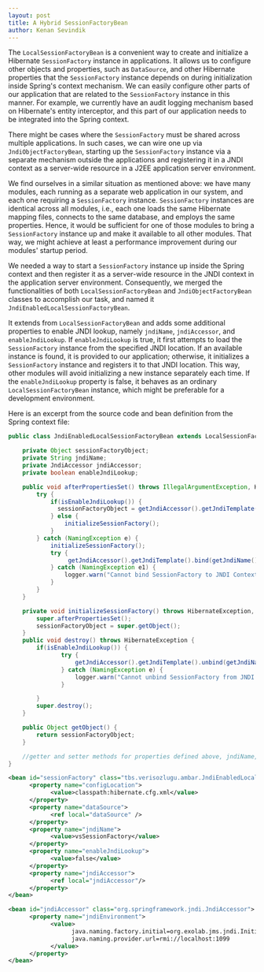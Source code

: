 ```yaml
---
layout: post
title: A Hybrid SessionFactoryBean
author: Kenan Sevindik
---
```

The `LocalSessionFactoryBean` is a convenient way to create and initialize a Hibernate `SessionFactory` instance in 
applications. It allows us to configure other objects and properties, such as `DataSource`, and other Hibernate properties 
that the `SessionFactory` instance depends on during initialization inside Spring's context mechanism. We can easily 
configure other parts of our application that are related to the `SessionFactory` instance in this manner. For example, 
we currently have an audit logging mechanism based on Hibernate's entity interceptor, and this part of our application 
needs to be integrated into the Spring context.

There might be cases where the `SessionFactory` must be shared across multiple applications. In such cases, we can wire 
one up via `JndiObjectFactoryBean`, starting up the `SessionFactory` instance via a separate mechanism outside the 
applications and registering it in a JNDI context as a server-wide resource in a J2EE application server environment.

We find ourselves in a similar situation as mentioned above: we have many modules, each running as a separate web 
application in our system, and each one requiring a `SessionFactory` instance. `SessionFactory` instances are identical 
across all modules, i.e., each one loads the same Hibernate mapping files, connects to the same database, and employs the 
same properties. Hence, it would be sufficient for one of those modules to bring a `SessionFactory` instance up and make 
it available to all other modules. That way, we might achieve at least a performance improvement during our modules' 
startup period.

We needed a way to start a `SessionFactory` instance up inside the Spring context and then register it as a server-wide 
resource in the JNDI context in the application server environment. Consequently, we merged the functionalities of both 
`LocalSessionFactoryBean` and `JndiObjectFactoryBean` classes to accomplish our task, and named it 
`JndiEnabledLocalSessionFactoryBean`.

It extends from `LocalSessionFactoryBean` and adds some additional properties to enable JNDI lookup, namely `jndiName`, 
`jndiAccessor`, and `enableJndiLookup`. If `enableJndiLookup` is true, it first attempts to load the `SessionFactory` 
instance from the specified JNDI location. If an available instance is found, it is provided to our application; otherwise, 
it initializes a `SessionFactory` instance and registers it to that JNDI location. This way, other modules will avoid 
initializing a new instance separately each time. If the `enableJndiLookup` property is false, it behaves as an ordinary 
`LocalSessionFactoryBean` instance, which might be preferable for a development environment.

Here is an excerpt from the source code and bean definition from the Spring context file:

```java
public class JndiEnabledLocalSessionFactoryBean extends LocalSessionFactoryBean {

    private Object sessionFactoryObject;
    private String jndiName;
    private JndiAccessor jndiAccessor;
    private boolean enableJndiLookup;

    public void afterPropertiesSet() throws IllegalArgumentException, HibernateException, IOException {
        try {
            if(isEnableJndiLookup()) {
              sessionFactoryObject = getJndiAccessor().getJndiTemplate().lookup(getJndiName());
            } else {
                initializeSessionFactory();
            }
        } catch (NamingException e) {
            initializeSessionFactory();
            try {
                 getJndiAccessor().getJndiTemplate().bind(getJndiName(),super.getObject());
            } catch (NamingException e1) {
                logger.warn("Cannot bind SessionFactory to JNDI Context",e1);
            }
        }
    }

    private void initializeSessionFactory() throws HibernateException, IOException {
        super.afterPropertiesSet();
        sessionFactoryObject = super.getObject();
    }
    public void destroy() throws HibernateException {
        if(isEnableJndiLookup()) {
               try {
                   getJndiAccessor().getJndiTemplate().unbind(getJndiName());
               } catch (NamingException e) {
                   logger.warn("Cannot unbind SessionFactory from JNDI Context",e);
               }

        }
        super.destroy();
    }

    public Object getObject() {
        return sessionFactoryObject;
    }

    //getter and setter methods for properties defined above, jndiName, jndiAccessor, enableJndiLookup
}
```

```xml
<bean id="sessionFactory" class="tbs.verisozlugu.ambar.JndiEnabledLocalSessionFactoryBean">
      <property name="configLocation">
            <value>classpath:hibernate.cfg.xml</value>
      </property>
      <property name="dataSource">
            <ref local="dataSource" />
      </property>
      <property name="jndiName">
            <value>vsSessionFactory</value>
      </property>
      <property name="enableJndiLookup">
            <value>false</value>
      </property>
      <property name="jndiAccessor">
            <ref local="jndiAccessor"/>
      </property>
</bean>

<bean id="jndiAccessor" class="org.springframework.jndi.JndiAccessor">
      <property name="jndiEnvironment">
            <value>
                  java.naming.factory.initial=org.exolab.jms.jndi.InitialContextFactory
                  java.naming.provider.url=rmi://localhost:1099
            </value>
      </property>
</bean>
```

